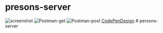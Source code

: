 ﻿# presons-server
 
 ![screenshot](https://github.com/saramazal/bootcamp-lessons/blob/main/persons-rest-api/Persons-Server.png)
 ![Postman-get](https://github.com/saramazal/bootcamp-lessons/blob/main/persons-rest-api/Postman-1.png)
 ![Postman-post](https://github.com/saramazal/bootcamp-lessons/blob/main/persons-rest-api/Postman-2.png)
 [CodePenDesign](https://codepen.io/Saramazal/full/gOGmrER)
#   p e r s o n s - s e r v e r  
 
